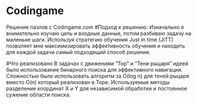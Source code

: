 # Codingame
Решение пазлов с Codingame.com
#Подход к решению:
Изначально я внимательно изучаю цель и входные данные, потом разбиваю задачу на маленьке шаги. Используя стратегию обучения Just in time (JiTT) позволяет мне максимизировать эффективность обучения и находить для каждой задачи самый подходящий способ решения.

#Что реализовано
В задачах с движениям “Тор” и “Тени рыцаря” идеей было использование бинарного поиска для эффективного навигации. Сложностью было использовать алгоритм за O(log n) для теней рыцаря вместо O(n) который реализован в Торе. Используемые методы разделение координат X и Y для независимой обработки и постоянное сужение области поиска.
